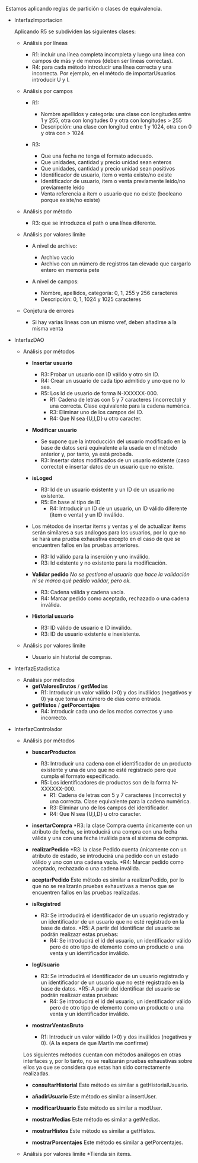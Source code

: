 Estamos aplicando reglas de partición o clases de equivalencia.

* InterfazImportacion

	Aplicando R5 se subdividen las siguientes clases:
	*  Análisis por líneas
		* R1: incluir una línea completa incompleta y luego una línea con campos de más y de menos (deben ser líneas correctas).
		* R4: para cada método introducir una línea correcta y una incorrecta. Por ejemplo, en el método de importarUsuarios introducir U y I.
	
	* Análisis por campos
		* R1: 
		 	* Nombre apellidos y categoría: una clase con longitudes entre 1 y 255, otra con longitudes 0 y otra con longitudes > 255
		 	* Descripción: una clase con longitud entre 1 y 1024, otra con 0 y otra con > 1024

		* R3:
			* Que una fecha no tenga el formato adecuado. 
			* Que unidades, cantidad y precio unidad sean enteros
			* Que unidades, cantidad y precio unidad sean positivos
			* Identificador de usuario, item o venta existe/no existe
			* Identificador de usuario, item o venta previamente leído/no previamente leído
			* Venta referencia a ítem o usuario que no existe (booleano porque existe/no existe)
	
	* Análisis por método
		* R3: que se introduzca el path o una línea diferente.

	* Análisis por valores límite
		* A nivel de archivo:
			* Archivo vacío
			* Archivo con un número de registros tan elevado que cargarlo entero en memoria pete

		* A nivel de campos:
			* Nombre, apellidos, categoría: 0, 1, 255 y 256 caracteres
			* Descripción: 0, 1, 1024 y 1025 caracteres

	* Conjetura de errores
		* Si hay varias lineas con un mismo vref, deben añadirse a la misma venta


* InterfazDAO

	* Análisis por métodos
		* **Insertar usuario**
			* R3: Probar un usuario con ID válido y otro sin ID.
			* R4: Crear un usuario de cada tipo admitido y uno que no lo sea.
			* R5: Los Id de usuario de forma N-XXXXXX-000.
				* R1: Cadena de letras con 5 y 7 caracteres (incorrecto) y una correcta. Clase equivalente para la cadena numérica.
				* R3: Eliminar uno de los campos del ID.
				* R4: Que N sea {U,I,D} u otro caracter.

		* **Modificar usuario**
			* Se supone que la introducción del usuario modificado en la base de datos será equivalente a la usada en el método anterior y, por tanto, ya está probada.
			* R3: Insertar datos modificados de un usuario existente (caso correcto) e insertar datos de un usuario que no existe.
			
		* **isLoged**
			* R3: Id de un usuario existente y un ID de un usuario no existente.
			* R5: En base al tipo de ID
				* R4: Introducir un ID de un usuario, un ID válido diferente (item o venta) y un ID inválido.

		* Los métodos de insertar items y ventas y el de actualizar items serán similares a sus análogos para los usuarios, por lo que no se hará una prueba exhaustiva excepto en el caso de que se encuentren fallos en las pruebas anteriores.
			* R3: Id válido para la inserción y uno inválido.
			* R3: Id existente y no existente para la modificación.

		* **Validar pedido** *No se gestiona el usuario que hace la validación ni se marca qué pedido validar, pero ok.*
			* R3: Cadena válida y cadena vacía.
			* R4: Marcar pedido como aceptado, rechazado o una cadena inválida.

		* **Historial usuario**
			* R3: ID válido de usuario e ID inválido.
			* R3: ID de usuario existente e inexistente.
	

	* Análisis por valores límite
		* Usuario sin historial de compras.


* InterfazEstadistica

	* Análisis por métodos 
		* **getValoresBrutos** / **getMedias**
			* R1: Introducir un valor válido (>0) y dos inválidos (negativos y 0) ya que toma un número de días como entrada.			
		* **getHistos** / **getPorcentajes**
			* R4: Introducir cada uno de los modos correctos y uno incorrecto.

* InterfazControlador

	* Análisis por métodos
		* **buscarProductos**
			* R3: Introducir una cadena con el identificador de un producto existente y una de uno que no esté registrado pero que cumpla el formato especificado.
			* R5: Los identificadores de productos son de la forma N-XXXXXX-000.
				* R1: Cadena de letras con 5 y 7 caracteres (incorrecto) y una correcta. Clase equivalente para la cadena numérica.
				* R3: Eliminar uno de los campos del identificador.
				* R4: Que N sea {U,I,D} u otro caracter.
			
		* **insertarCompra**
			*R3: la clase Compra cuenta únicamente con un atributo de fecha, se introducirá una compra con una fecha válida y una con una fecha inválida para el sistema de compras.

		* **realizarPedido**
			*R3: la clase Pedido cuenta únicamente con un atributo de estado, se introducirá una pedido con un estado válido y uno con una cadena vacía.
			*R4: Marcar pedido como aceptado, rechazado o una cadena inválida.

		* **aceptarPedido**
			Este método es similar a realizarPedido, por lo que no se realizarán pruebas exhaustivas a menos que se encuentren fallos en las pruebas realizadas.
		
		* **isRegistred**
				
			* R3: Se introdudirá el identificador de un usuario registrado y un identificador de un usuario que no esté registrado en la base de datos.
			*R5: A partir del identificar del usuario se podrán realizazr estas pruebas:
				* R4: Se introducirá el id del usuario, un identificador válido pero de otro tipo de elemento como un producto o una venta y un identificador inválido.

		* **logUsuario**
			* R3: Se introdudirá el identificador de un usuario registrado y un identificador de un usuario que no esté registrado en la base de datos.
			*R5: A partir del identificar del usuario se podrán realizazr estas pruebas:
				* R4: Se introducirá el id del usuario, un identificador válido pero de otro tipo de elemento como un producto o una venta y un identificador inválido.

		* **mostrarVentasBruto**
			* R1: Introducir un valor válido (>0) y dos inválidos (negativos y 0). (A la espera de que Martín me confirme)

		Los siguientes métodos cuentan con métodos análogos en otras interfaces y, por lo tanto, no se realizarán pruebas exhaustivas sobre ellos ya que se considera que estas han sido correctamente realizadas.

		* **consultarHistorial**
			Este método es similar a getHistorialUsuario.

		* **añadirUsuario**
			Este método es similar a insertUser.

		* **modificarUsuario**
			Este método es similar a modUser.

		* **mostrarMedias**
			Este método es similar a getMedias.

		* **mostrarHistos**
			Este método es similar a getHistos.

		* **mostrarPorcentajes**
			Este método es similar a getPorcentajes.
		

	* Análisis por valores limite
		*Tienda sin items.
		
		
